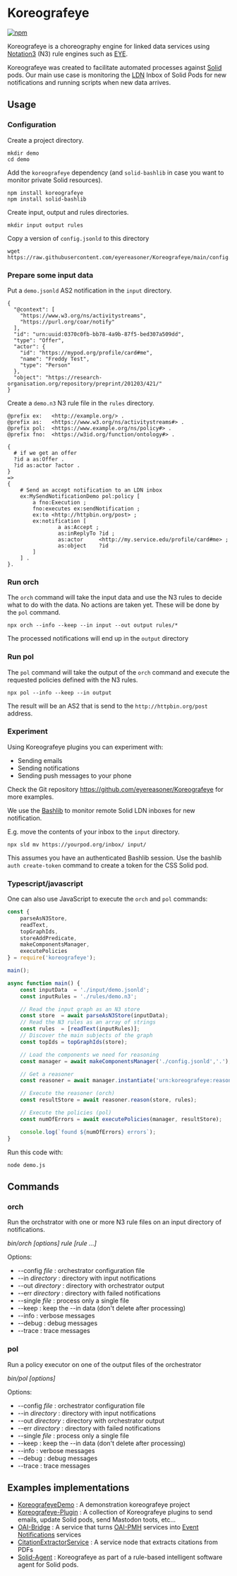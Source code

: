 # Koreografeye

[![npm](https://img.shields.io/npm/v/koreografeye)](https://www.npmjs.com/package/koreografeye)

Koreografeye is a choreography engine for linked data services using
[Notation3](https://w3c.github.io/N3/spec/) (N3) rule engines such 
as [EYE](https://github.com/eyereasoner/eye). 

Koreografeye was created to facilitate automated processes against [Solid](https://solidproject.org/TR/protocol) pods. Our main use case is monitoring the [LDN](https://www.w3.org/TR/ldn/) Inbox of Solid Pods for new notifications and running scripts when new data arrives.

## Usage

### Configuration

Create a project directory.

```
mkdir demo
cd demo
```

Add the `koreografeye` dependency (and `solid-bashlib` in case you want to monitor private Solid resources).

```
npm install koreografeye
npm install solid-bashlib
```

Create input, output and rules directories.

```
mkdir input output rules
```

Copy a version of `config.jsonld` to this directory

```
wget https://raw.githubusercontent.com/eyereasoner/Koreografeye/main/config.jsonld
```

### Prepare some input data

Put a `demo.jsonld` AS2 notification in the `input` directory.

```
{
  "@context": [
    "https://www.w3.org/ns/activitystreams",
    "https://purl.org/coar/notify"
  ],
  "id": "urn:uuid:0370c0fb-bb78-4a9b-87f5-bed307a509dd",
  "type": "Offer",
  "actor": {
    "id": "https://mypod.org/profile/card#me",
    "name": "Freddy Test",
    "type": "Person"
  },
  "object": "https://research-organisation.org/repository/preprint/201203/421/"
}
```

Create a `demo.n3` N3 rule file in the `rules` directory.

```
@prefix ex:   <http://example.org/> .
@prefix as:   <https://www.w3.org/ns/activitystreams#> .
@prefix pol:  <https://www.example.org/ns/policy#> .
@prefix fno:  <https://w3id.org/function/ontology#> .

{
  # if we get an offer 
  ?id a as:Offer .
  ?id as:actor ?actor .
}
=>
{
    # Send an accept notification to an LDN inbox
    ex:MySendNotificationDemo pol:policy [
        a fno:Execution ;
        fno:executes ex:sendNotification ;
        ex:to <http://httpbin.org/post> ;
        ex:notification [
                a as:Accept ;
                as:inReplyTo ?id ;
                as:actor     <http://my.service.edu/profile/card#me> ;
                as:object    ?id
        ]
    ] .
}.
```

### Run orch

The `orch` command will take the input data and use the N3 rules to decide what to do with the data. No actions are taken yet. These will be done by the `pol` command.

```
npx orch --info --keep --in input --out output rules/*
```

The processed notifications will end up in the `output` directory

### Run pol

The `pol` command will take the output of the `orch` command and execute the requested
policies defined with the N3 rules.

```
npx pol --info --keep --in output
```

The result will be an AS2 that is send to the `http://httpbin.org/post` address.

### Experiment

Using Koreografeye plugins you can experiment with:

- Sending emails
- Sending notifications
- Sending push messages to your phone

Check the Git repository https://github.com/eyereasoner/Koreografeye for more examples.

We use the [Bashlib](https://github.com/SolidLabResearch/Bashlib) to monitor remote Solid LDN inboxes for new notification.

E.g. move the contents of your inbox to the `input` directory.

```
npx sld mv https://yourpod.org/inbox/ input/
```

This assumes you have an authenticated Bashlib session. Use the bashlib `auth create-token` command to create a token for the CSS Solid pod.

### Typescript/javascript

One can also use JavaScript to execute the `orch` and `pol` commands:

```javascript
const { 
    parseAsN3Store, 
    readText, 
    topGraphIds, 
    storeAddPredicate, 
    makeComponentsManager,
    executePolicies
} = require('koreografeye');

main();

async function main() {
    const inputData  = './input/demo.jsonld';
    const inputRules = './rules/demo.n3';

    // Read the input graph as an N3 store
    const store  = await parseAsN3Store(inputData); 
    // Read the N3 rules as an array of strings
    const rules  = [readText(inputRules)]; 
    // Discover the main subjects of the graph
    const topIds = topGraphIds(store);

    // Load the components we need for reasoning
    const manager = await makeComponentsManager('./config.jsonld','.');

    // Get a reasoner
    const reasoner = await manager.instantiate('urn:koreografeye:reasonerInstance');

    // Execute the reasoner (orch)
    const resultStore = await reasoner.reason(store, rules);

    // Execute the policies (pol)
    const numOfErrors = await executePolicies(manager, resultStore);

    console.log(`found ${numOfErrors} errors`);
}
```

Run this code with:

```
node demo.js
```

## Commands

### orch

Run the orchstrator with one or more N3 rule files on an input directory
of notifications.

*bin/orch [options] rule [rule ...]*

Options:

- --config *file* : orchestrator configuration file
- --in *directory* : directory with input notifications
- --out *directory* : directory with orchestrator output
- --err *directory* : directory with failed notifications
- --single *file* : process only a single file
- --keep : keep the --in data (don't delete after processing)
- --info : verbose messages
- --debug : debug messages
- --trace : trace messages

### pol

Run a policy executor on one of the output files of the orchestrator

*bin/pol [options]*

Options:

- --config *file* : orchestrator configuration file
- --in *directory* : directory with input notifications
- --out *directory* : directory with orchestrator output
- --err *directory* : directory with failed notifications
- --single *file* : process only a single file
- --keep : keep the --in data (don't delete after processing)
- --info : verbose messages
- --debug : debug messages
- --trace : trace messages

## Examples implementations

- [KoreografeyeDemo](https://github.com/eyereasoner/KoreografeyeDemo) : A demonstration koreografeye project
- [Koreografeye-Plugin](https://github.com/eyereasoner/Koreografeye-Plugin) : A collection of Koreografeye plugins to send emails, update Solid pods, send Mastodon toots, etc...
- [OAI-Bridge](https://github.com/MellonScholarlyCommunication/OAI-Bridge) : A service that turns [OAI-PMH](https://www.openarchives.org/pmh/) services into [Event Notifications](https://www.eventnotifications.net) services
- [CitationExtractorService](https://github.com/MellonScholarlyCommunication/CitationExtractorService) : A service node that extracts citations from PDFs
- [Solid-Agent](https://github.com/woutslabbinck/Solid-Agent) : Koreografeye as part of a rule-based intelligent software agent for Solid pods.
